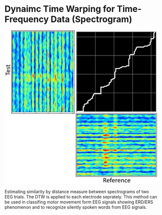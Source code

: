 # Dynaimc Time Warping for Time-Frequency Data (Spectrogram)
![this is the image](https://github.com/awaknd-1/DTW-EEG-TF/blob/main/Warping_path.jpg)

Estimating similarity by distance measure between spectrograms of two EEG trials. The DTW is applied to each electrode seprately. This method can be used in classifing motor movement form EEG signals showing ERD/ERS phenomenon and to recognize silently spoken words from EEG signals.  
